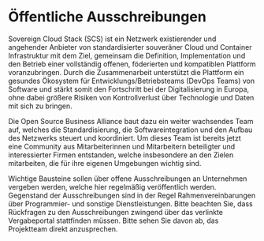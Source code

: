 # Öffentliche Ausschreibungen
Sovereign Cloud Stack (SCS) ist ein Netzwerk existierender und angehender Anbieter von standardisierter souveräner Cloud und Container Infrastruktur mit dem Ziel, gemeinsam die Definition, Implementation und den Betrieb einer vollständig offenen, föderierten und kompatiblen Plattform voranzubringen. Durch die Zusammenarbeit unterstützt die Plattform ein gesundes Ökosystem für Entwicklungs/Betriebsteams (DevOps Teams) von Software und stärkt somit den Fortschritt bei der Digitalisierung in Europa, ohne dabei größere Risiken von Kontrollverlust über Technologie und Daten mit sich zu bringen.

Die Open Source Business Alliance baut dazu ein weiter wachsendes Team auf, welches die Standardisierung, die Softwareintegration und den Aufbau des Netzwerks steuert und koordiniert. Um dieses Team ist bereits jetzt eine Community aus Mitarbeiterinnen und Mitarbeitern beteiligter und interessierter Firmen entstanden, welche insbesondere an den Zielen mitarbeiten, die für ihre eigenen Umgebungen wichtig sind.

Wichtige Bausteine sollen über offene Ausschreibungen an Unternehmen vergeben werden, welche hier regelmäßig veröffentlich werden.
Gegenstand der Ausschreibungen sind in der Regel Rahmenvereinbarungen über Programmier- und sonstige Dienstleistungen.
Bitte beachten Sie, dass
Rückfragen zu den Ausschreibungen zwingend über das verlinkte Vergabeportal stattfinden müssen. Bitte sehen Sie davon ab, das Projektteam direkt anzusprechen.
